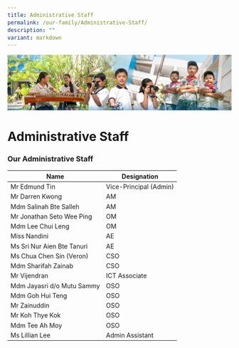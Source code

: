 ```yaml
---
title: Administrative Staff
permalink: /our-family/Administrative-Staff/
description: ""
variant: markdown
---
```

![](/images/AboutUs.jpg)


Administrative Staff
====================

### **Our Administrative Staff**

| Name              | Designation |
|----------------------------|------------------------|
| Mr Edmund Tin              | Vice-Principal (Admin) |
| Mr Darren Kwong            | AM                     |
| Mdm Salinah Bte Salleh     | AM                 |
| Mr Jonathan Seto Wee Ping  | OM                   |
| Mdm Lee Chui Leng           | OM                   |
| Miss Nandini               | AE                     |
| Ms Sri Nur Aien Bte Tanuri               | AE                     |
| Ms Chua Chen Sin (Veron)              | CSO                    |
| Mdm Sharifah Zainab        | CSO                    |
| Mr Vijendran               | ICT Associate          |
| Mdm Jayasri d/o Mutu Sammy | OSO                    |
| Mdm Goh Hui Teng           | OSO                    |
| Mr Zainuddin               | OSO                    |
| Mr Koh Thye Kok       | OSO                  |
| Mdm Tee Ah Moy      | OSO                 |
| Ms Lillian Lee         | Admin Assistant             |